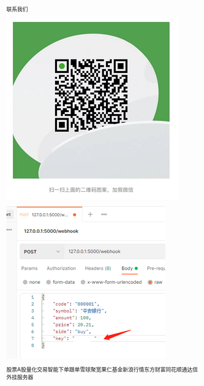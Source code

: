 
  联系我们  


![Image text](https://raw.githubusercontent.com/ak4stock/ths_tdx_stock_xueqiu_guoren/main/contact.png)  


![Image text](https://raw.githubusercontent.com/ak4stock/ths_tdx_stock_xueqiu_guoren/main/xiadan.png)  



  
  
股票A股量化交易智能下单跟单雪球聚宽果仁基金新浪行情东方财富同花顺通达信外挂服务器
